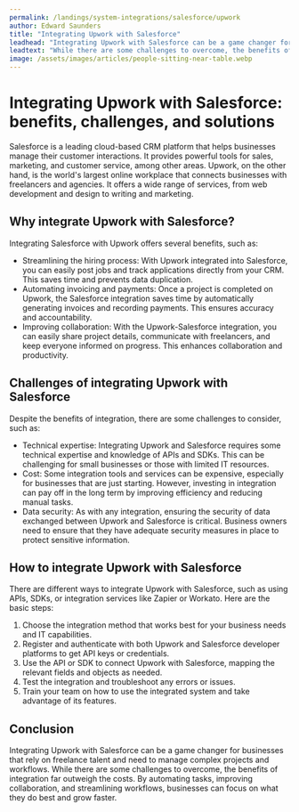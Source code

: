 ```yaml
---
permalink: /landings/system-integrations/salesforce/upwork
author: Edward Saunders
title: "Integrating Upwork with Salesforce"
leadhead: "Integrating Upwork with Salesforce can be a game changer for businesses that rely on freelance talent and need to manage complex projects and workflows"
leadtext: "While there are some challenges to overcome, the benefits of integration far outweigh the costs. By automating tasks, improving collaboration, and streamlining workflows, businesses can focus on what they do best and grow faster."
image: /assets/images/articles/people-sitting-near-table.webp
---
```

<div class="arttext">		<h1>Integrating Upwork with Salesforce: benefits, challenges, and solutions</h1>
		<p>Salesforce is a leading cloud-based CRM platform that helps businesses manage their customer interactions. It provides powerful tools for sales, marketing, and customer service, among other areas. Upwork, on the other hand, is the world's largest online workplace that connects businesses with freelancers and agencies. It offers a wide range of services, from web development and design to writing and marketing.</p>
		<h2>Why integrate Upwork with Salesforce?</h2>
		<p>Integrating Salesforce with Upwork offers several benefits, such as:</p>
		<ul>
			<li>Streamlining the hiring process: With Upwork integrated into Salesforce, you can easily post jobs and track applications directly from your CRM. This saves time and prevents data duplication.</li>
			<li>Automating invoicing and payments: Once a project is completed on Upwork, the Salesforce integration saves time by automatically generating invoices and recording payments. This ensures accuracy and accountability.</li>
			<li>Improving collaboration: With the Upwork-Salesforce integration, you can easily share project details, communicate with freelancers, and keep everyone informed on progress. This enhances collaboration and productivity.</li>
		</ul>
		<h2>Challenges of integrating Upwork with Salesforce</h2>
		<p>Despite the benefits of integration, there are some challenges to consider, such as:</p>
		<ul>
			<li>Technical expertise: Integrating Upwork and Salesforce requires some technical expertise and knowledge of APIs and SDKs. This can be challenging for small businesses or those with limited IT resources.</li>
			<li>Cost: Some integration tools and services can be expensive, especially for businesses that are just starting. However, investing in integration can pay off in the long term by improving efficiency and reducing manual tasks.</li>
			<li>Data security: As with any integration, ensuring the security of data exchanged between Upwork and Salesforce is critical. Business owners need to ensure that they have adequate security measures in place to protect sensitive information.</li>
		</ul>
		<h2>How to integrate Upwork with Salesforce</h2>
		<p>There are different ways to integrate Upwork with Salesforce, such as using APIs, SDKs, or integration services like Zapier or Workato. Here are the basic steps:</p>
		<ol>
			<li>Choose the integration method that works best for your business needs and IT capabilities.</li>
			<li>Register and authenticate with both Upwork and Salesforce developer platforms to get API keys or credentials.</li>
			<li>Use the API or SDK to connect Upwork with Salesforce, mapping the relevant fields and objects as needed.</li>
			<li>Test the integration and troubleshoot any errors or issues.</li>
			<li>Train your team on how to use the integrated system and take advantage of its features.</li>
		</ol>
		<h2>Conclusion</h2>
		<p>Integrating Upwork with Salesforce can be a game changer for businesses that rely on freelance talent and need to manage complex projects and workflows. While there are some challenges to overcome, the benefits of integration far outweigh the costs. By automating tasks, improving collaboration, and streamlining workflows, businesses can focus on what they do best and grow faster.</p>
</div>